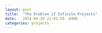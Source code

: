 ```yaml
---
layout: post
title:  "The Problen if Infinite Projects"
date:   2024-09-20 21:01:59 -0400
categories: projects
---
```


